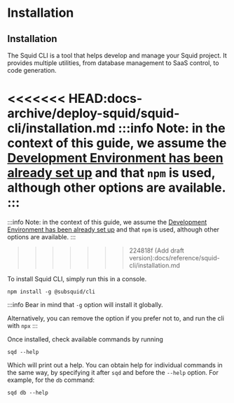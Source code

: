 # Installation

## Installation

The Squid CLI is a tool that helps develop and manage your Squid project. It provides multiple utilities, from database management to SaaS control, to code generation.

<<<<<<< HEAD:docs-archive/deploy-squid/squid-cli/installation.md
:::info
Note: in the context of this guide, we assume the [Development Environment has been already set up](subsquid-docs/tutorial/development-environment-set-up.md) and that `npm` is used, although other options are available.
:::
=======
:::info
Note: in the context of this guide, we assume the [Development Environment has been already set up](../../tutorial/development-environment-set-up.md) and that `npm` is used, although other options are available.
:::
>>>>>>> 224818f (Add draft version):docs/reference/squid-cli/installation.md

To install Squid CLI, simply run this in a console.

```
npm install -g @subsquid/cli
```

:::info
Bear in mind that `-g` option will install it globally.

Alternatively, you can remove the option if you prefer not to, and run the cli with `npx`
:::

Once installed, check available commands by running

```
sqd --help
```

Which will print out a help. You can obtain help for individual commands in the same way, by specifying it after `sqd` and before the `--help` option. For example, for the `db` command:

```
sqd db --help
```
